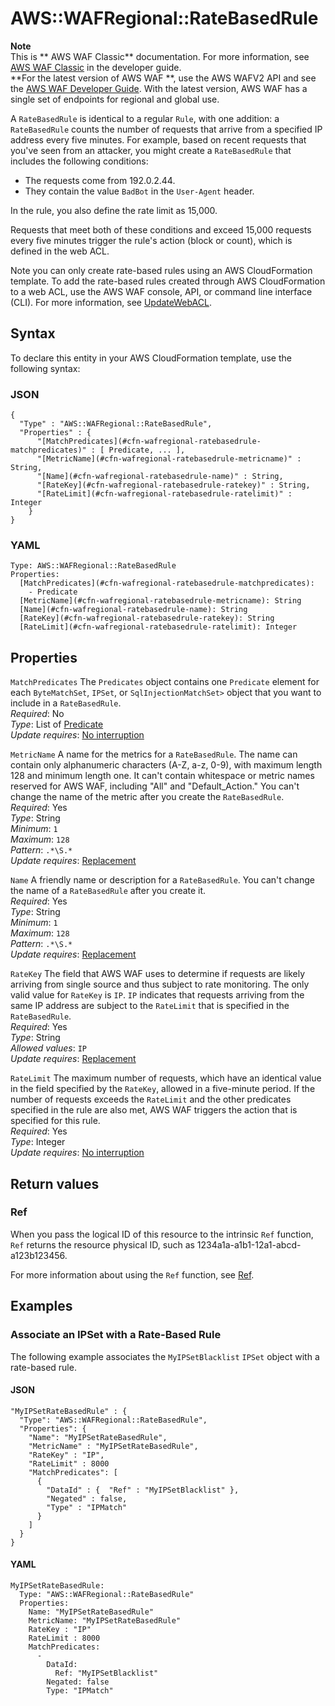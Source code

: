 # AWS::WAFRegional::RateBasedRule<a name="aws-resource-wafregional-ratebasedrule"></a>

**Note**  
This is ** AWS WAF Classic** documentation\. For more information, see [ AWS WAF Classic](https://docs.aws.amazon.com/waf/latest/developerguide/classic-waf-chapter.html) in the developer guide\.  
 **For the latest version of AWS WAF **, use the AWS WAFV2 API and see the [ AWS WAF Developer Guide](https://docs.aws.amazon.com/waf/latest/developerguide/waf-chapter.html)\. With the latest version, AWS WAF has a single set of endpoints for regional and global use\. 

A `RateBasedRule` is identical to a regular `Rule`, with one addition: a `RateBasedRule` counts the number of requests that arrive from a specified IP address every five minutes\. For example, based on recent requests that you've seen from an attacker, you might create a `RateBasedRule` that includes the following conditions: 
+ The requests come from 192\.0\.2\.44\.
+ They contain the value `BadBot` in the `User-Agent` header\.

In the rule, you also define the rate limit as 15,000\.

Requests that meet both of these conditions and exceed 15,000 requests every five minutes trigger the rule's action \(block or count\), which is defined in the web ACL\.

Note you can only create rate\-based rules using an AWS CloudFormation template\. To add the rate\-based rules created through AWS CloudFormation to a web ACL, use the AWS WAF console, API, or command line interface \(CLI\)\. For more information, see [UpdateWebACL](https://docs.aws.amazon.com/waf/latest/APIReference/API_regional_UpdateWebACL.html)\.

## Syntax<a name="aws-resource-wafregional-ratebasedrule-syntax"></a>

To declare this entity in your AWS CloudFormation template, use the following syntax:

### JSON<a name="aws-resource-wafregional-ratebasedrule-syntax.json"></a>

```
{
  "Type" : "AWS::WAFRegional::RateBasedRule",
  "Properties" : {
      "[MatchPredicates](#cfn-wafregional-ratebasedrule-matchpredicates)" : [ Predicate, ... ],
      "[MetricName](#cfn-wafregional-ratebasedrule-metricname)" : String,
      "[Name](#cfn-wafregional-ratebasedrule-name)" : String,
      "[RateKey](#cfn-wafregional-ratebasedrule-ratekey)" : String,
      "[RateLimit](#cfn-wafregional-ratebasedrule-ratelimit)" : Integer
    }
}
```

### YAML<a name="aws-resource-wafregional-ratebasedrule-syntax.yaml"></a>

```
Type: AWS::WAFRegional::RateBasedRule
Properties: 
  [MatchPredicates](#cfn-wafregional-ratebasedrule-matchpredicates): 
    - Predicate
  [MetricName](#cfn-wafregional-ratebasedrule-metricname): String
  [Name](#cfn-wafregional-ratebasedrule-name): String
  [RateKey](#cfn-wafregional-ratebasedrule-ratekey): String
  [RateLimit](#cfn-wafregional-ratebasedrule-ratelimit): Integer
```

## Properties<a name="aws-resource-wafregional-ratebasedrule-properties"></a>

`MatchPredicates`  <a name="cfn-wafregional-ratebasedrule-matchpredicates"></a>
The `Predicates` object contains one `Predicate` element for each `ByteMatchSet`, `IPSet`, or `SqlInjectionMatchSet>` object that you want to include in a `RateBasedRule`\.  
*Required*: No  
*Type*: List of [Predicate](aws-properties-wafregional-ratebasedrule-predicate.md)  
*Update requires*: [No interruption](https://docs.aws.amazon.com/AWSCloudFormation/latest/UserGuide/using-cfn-updating-stacks-update-behaviors.html#update-no-interrupt)

`MetricName`  <a name="cfn-wafregional-ratebasedrule-metricname"></a>
A name for the metrics for a `RateBasedRule`\. The name can contain only alphanumeric characters \(A\-Z, a\-z, 0\-9\), with maximum length 128 and minimum length one\. It can't contain whitespace or metric names reserved for AWS WAF, including "All" and "Default\_Action\." You can't change the name of the metric after you create the `RateBasedRule`\.  
*Required*: Yes  
*Type*: String  
*Minimum*: `1`  
*Maximum*: `128`  
*Pattern*: `.*\S.*`  
*Update requires*: [Replacement](https://docs.aws.amazon.com/AWSCloudFormation/latest/UserGuide/using-cfn-updating-stacks-update-behaviors.html#update-replacement)

`Name`  <a name="cfn-wafregional-ratebasedrule-name"></a>
A friendly name or description for a `RateBasedRule`\. You can't change the name of a `RateBasedRule` after you create it\.  
*Required*: Yes  
*Type*: String  
*Minimum*: `1`  
*Maximum*: `128`  
*Pattern*: `.*\S.*`  
*Update requires*: [Replacement](https://docs.aws.amazon.com/AWSCloudFormation/latest/UserGuide/using-cfn-updating-stacks-update-behaviors.html#update-replacement)

`RateKey`  <a name="cfn-wafregional-ratebasedrule-ratekey"></a>
The field that AWS WAF uses to determine if requests are likely arriving from single source and thus subject to rate monitoring\. The only valid value for `RateKey` is `IP`\. `IP` indicates that requests arriving from the same IP address are subject to the `RateLimit` that is specified in the `RateBasedRule`\.  
*Required*: Yes  
*Type*: String  
*Allowed values*: `IP`  
*Update requires*: [Replacement](https://docs.aws.amazon.com/AWSCloudFormation/latest/UserGuide/using-cfn-updating-stacks-update-behaviors.html#update-replacement)

`RateLimit`  <a name="cfn-wafregional-ratebasedrule-ratelimit"></a>
The maximum number of requests, which have an identical value in the field specified by the `RateKey`, allowed in a five\-minute period\. If the number of requests exceeds the `RateLimit` and the other predicates specified in the rule are also met, AWS WAF triggers the action that is specified for this rule\.  
*Required*: Yes  
*Type*: Integer  
*Update requires*: [No interruption](https://docs.aws.amazon.com/AWSCloudFormation/latest/UserGuide/using-cfn-updating-stacks-update-behaviors.html#update-no-interrupt)

## Return values<a name="aws-resource-wafregional-ratebasedrule-return-values"></a>

### Ref<a name="aws-resource-wafregional-ratebasedrule-return-values-ref"></a>

 When you pass the logical ID of this resource to the intrinsic `Ref` function, `Ref` returns the resource physical ID, such as 1234a1a\-a1b1\-12a1\-abcd\-a123b123456\.

For more information about using the `Ref` function, see [Ref](https://docs.aws.amazon.com/AWSCloudFormation/latest/UserGuide/intrinsic-function-reference-ref.html)\.

## Examples<a name="aws-resource-wafregional-ratebasedrule--examples"></a>



### Associate an IPSet with a Rate\-Based Rule<a name="aws-resource-wafregional-ratebasedrule--examples--Associate_an_IPSet_with_a_Rate-Based_Rule"></a>

The following example associates the `MyIPSetBlacklist` `IPSet` object with a rate\-based rule\.

#### JSON<a name="aws-resource-wafregional-ratebasedrule--examples--Associate_an_IPSet_with_a_Rate-Based_Rule--json"></a>

```
"MyIPSetRateBasedRule" : {
  "Type": "AWS::WAFRegional::RateBasedRule",
  "Properties": {
    "Name": "MyIPSetRateBasedRule",
    "MetricName" : "MyIPSetRateBasedRule",
    "RateKey" : "IP",
    "RateLimit" : 8000
    "MatchPredicates": [
      {
        "DataId" : {  "Ref" : "MyIPSetBlacklist" },
        "Negated" : false,
        "Type" : "IPMatch"
      }
    ]
  }      
}
```

#### YAML<a name="aws-resource-wafregional-ratebasedrule--examples--Associate_an_IPSet_with_a_Rate-Based_Rule--yaml"></a>

```
MyIPSetRateBasedRule: 
  Type: "AWS::WAFRegional::RateBasedRule"
  Properties: 
    Name: "MyIPSetRateBasedRule"
    MetricName: "MyIPSetRateBasedRule"
    RateKey : "IP"
    RateLimit : 8000
    MatchPredicates: 
      - 
        DataId: 
          Ref: "MyIPSetBlacklist"
        Negated: false
        Type: "IPMatch"
```